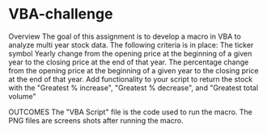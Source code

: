 # VBA-challenge
Overview
  The goal of this assignment is to develop a macro in VBA to analyze multi year stock data. The following criteria is in place:
    The ticker symbol
    Yearly change from the opening price at the beginning of a given year to the closing price at the end of that year.
    The percentage change from the opening price at the beginning of a given year to the closing price at the end of that year.
    Add functionality to your script to return the stock with the "Greatest % increase", "Greatest % decrease", and "Greatest total volume"

OUTCOMES
  The "VBA Script" file is the code used to run the macro. 
  The PNG files are screens shots after running the macro.
